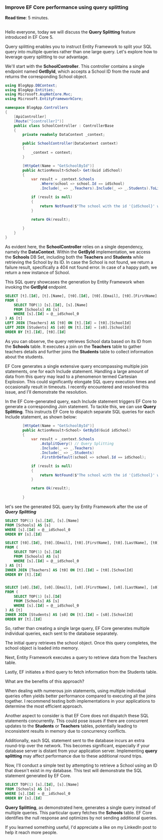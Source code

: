 ### Improve EF Core performance using query splitting

**Read time**: 5 minutes.
##



Hello everyone, today we will discuss the **Query Splitting** feature introduced in EF Core 5. 

Query splitting enables you to instruct Entity Framework to split your SQL query into multiple queries rather than one large query. Let's explore how to leverage query splitting to our advantage.

We'll start with the **SchoolController**. This controller contains a single endpoint named **GetById**, which accepts a School ID from the route and returns the corresponding School object.

```c#
using BlogApp.DBContext;
using BlogApp.Entities;
using Microsoft.AspNetCore.Mvc;
using Microsoft.EntityFrameworkCore;

namespace BlogApp.Controllers
{
    [ApiController]
    [Route("[controller]")]
    public class SchoolController : ControllerBase
    {
        private readonly DataContext _context;

        public SchoolController(DataContext context)
        {
            _context = context;
        }

        [HttpGet(Name = "GetSchoolById")]
        public ActionResult<School> Get(Guid idSchool)
        {
            var result = _context.Schools
                .Where(school => school.Id == idSchool)
                .Include(_ => _.Teachers).Include(_ => _.Students).ToList();

            if (result is null)
            {
                return NotFound($"The school with the id '{idSchool}' was not found.");
            }

            return Ok(result);
             
        }
    }
}
```


As evident here, the **SchoolController** relies on a single dependency, namely the **DataContext**. Within the **GetById** implementation, we access the **Schools** DB Set, including both the **Teachers** and **Students** while retrieving the School by its ID. In case the School is not found, we return a failure result, specifically a 404 not found error. In case of a happy path, we return a new instance of School.

This SQL query showcases the generation by Entity Framework when invoking the **GetById** endpoint.

```sql
SELECT [t].[Id], [t].[Name], [t0].[Id], [t0].[Email], [t0].[FirstName], [t0].[LastName], [t0].[SchoolId], [s0].[Id], [s0].[Email], [s0].[FirstName], [s0].[LastName], [s0].[SchoolId]
FROM (
    SELECT TOP(1) [s].[Id], [s].[Name]
    FROM [Schools] AS [s]
    WHERE [s].[Id] = @__idSchool_0
) AS [t]
LEFT JOIN [Teachers] AS [t0] ON [t].[Id] = [t0].[SchoolId]
LEFT JOIN [Students] AS [s0] ON [t].[Id] = [s0].[SchoolId]
ORDER BY [t].[Id], [t0].[Id]
```
As you can observe, the query retrieves School data based on its ID from the **Schools** table. It executes a join on the **Teachers** table to gather teachers details and further joins the **Students** table to collect information about the students.

EF Core generates a single extensive query encompassing multiple join statements, one for each Include statement. Handling a large amount of data from this query may lead to a phenomenon termed Cartesian Explosion. This could significantly elongate SQL query execution times and occasionally result in timeouts. I recently encountered and resolved this issue, and I'll demonstrate the resolution.

In the EF Core-generated query, each Include statement triggers EF Core to generate a corresponding Join statement. To tackle this, we can use **Query Splitting**. This instructs EF Core to dispatch separate SQL queries for each Include statement, as shown below:


```c#
        [HttpGet(Name = "GetSchoolById")]
        public ActionResult<School> GetById(Guid idSchool)
        {
            var result = _context.Schools
                .AsSplitQuery() // Query Splitting
                .Include(_ => _.Teachers)
                .Include(_ => _.Students)
                .FirstOrDefault(school => school.Id == idSchool);

            if (result is null)
            {
                return NotFound($"The school with the id '{idSchool}' was not found.");
            }

            return Ok(result);
             
        }
```

let's see the generated SQL query by Entity Framework after the use of ***Query Splitting***

```sql
SELECT TOP(1) [s].[Id], [s].[Name]
FROM [Schools] AS [s]
WHERE [s].[Id] = @__idSchool_0
ORDER BY [s].[Id]

SELECT [t0].[Id], [t0].[Email], [t0].[FirstName], [t0].[LastName], [t0].[SchoolId], [t].[Id]
FROM (
    SELECT TOP(1) [s].[Id]
    FROM [Schools] AS [s]
    WHERE [s].[Id] = @__idSchool_0
) AS [t]
INNER JOIN [Teachers] AS [t0] ON [t].[Id] = [t0].[SchoolId]
ORDER BY [t].[Id]


SELECT [s0].[Id], [s0].[Email], [s0].[FirstName], [s0].[LastName], [s0].[SchoolId], [t].[Id]
FROM (
    SELECT TOP(1) [s].[Id]
    FROM [Schools] AS [s]
    WHERE [s].[Id] = @__idSchool_0
) AS [t]
INNER JOIN [Students] AS [s0] ON [t].[Id] = [s0].[SchoolId]
ORDER BY [t].[Id]

```

So, rather than creating a single large query, EF Core generates multiple individual queries, each sent to the database separately.

The initial query retrieves the school object. Once this query completes, the school object is loaded into memory.

Next, Entity Framework executes a query to retrieve data from the Teachers table.

Lastly, EF initiates a third query to fetch information from the Students table.

What are the benefits of this approach?

When dealing with numerous join statements, using multiple individual queries often yields better performance compared to executing all the joins together. I recommend testing both implementations in your applications to determine the most efficient approach.

Another aspect to consider is that EF Core does not dispatch these SQL statements concurrently. This could pose issues if there are concurrent updates to the **Students** or **Teachers** tables, potentially leading to inconsistent results in memory due to concurrency conflicts.

Additionally, each SQL statement sent to the database incurs an extra round-trip over the network. This becomes significant, especially if your database server is distant from your application server. Implementing **query splitting** may affect performance due to these additional round trips.

Now, I'll conduct a simple test by attempting to retrieve a School using an ID that doesn't exist in my database. This test will demonstrate the SQL statement generated by EF Core.

```sql
SELECT TOP(1) [s].[Id], [s].[Name]
FROM [Schools] AS [s]
WHERE [s].[Id] = @__idSchool_0
ORDER BY [s].[Id]
```

**Query Splitting**, as demonstrated here, generates a single query instead of multiple queries. This particular query fetches the **Schools** table. EF Core identifies the null response and optimizes by not sending additional queries.


If you learned something useful, I'd appreciate a like on my LinkedIn post to help it reach more people.











